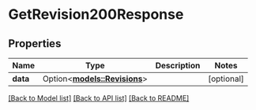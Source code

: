 # GetRevision200Response

## Properties

Name | Type | Description | Notes
------------ | ------------- | ------------- | -------------
**data** | Option<[**models::Revisions**](Revisions.md)> |  | [optional]

[[Back to Model list]](../README.md#documentation-for-models) [[Back to API list]](../README.md#documentation-for-api-endpoints) [[Back to README]](../README.md)


